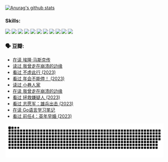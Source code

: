 
[![Anurag's github stats](https://github-readme-stats.vercel.app/api?username=w940853815)](https://github.com/anuraghazra/github-readme-stats)

### Skills:

<code><img height="32" src="https://cdn.jsdelivr.net/npm/simple-icons@v5/icons/python.svg"></code>
<code><img height="32" src="https://cdn.jsdelivr.net/npm/simple-icons@v5/icons/javascript.svg"></code>
<code><img height="32" src="https://cdn.jsdelivr.net/npm/simple-icons@v5/icons/django.svg"></code>
<code><img height="32" src="https://cdn.jsdelivr.net/npm/simple-icons@v5/icons/flask.svg"></code>
<code><img height="32" src="https://cdn.jsdelivr.net/npm/simple-icons@v5/icons/vuetify.svg"></code>
<code><img height="32" src="https://cdn.jsdelivr.net/npm/simple-icons@v5/icons/git.svg"></code>
<code><img height="32" src="https://cdn.jsdelivr.net/npm/simple-icons@v5/icons/docker.svg"></code>
<code><img height="32" src="https://cdn.jsdelivr.net/npm/simple-icons@v5/icons/postgresql.svg"></code>
<code><img height="32" src="https://cdn.jsdelivr.net/npm/simple-icons@v5/icons/elasticsearch.svg"></code>
<code><img height="32" src="https://cdn.jsdelivr.net/npm/simple-icons@v5/icons/macos.svg"></code>
<code><img height="32" src="https://cdn.jsdelivr.net/npm/simple-icons@v5/icons/linux.svg"></code>

### 🗣 豆瓣:

<!-- DOUBAN-ACTIVITIES:START -->
- [在读 埃隆·马斯克传](https://www.douban.com/people/136069238/status/4500417190/?_i=06206626)
- [读过 我曾走在崩溃的边缘](https://www.douban.com/people/136069238/status/4500416754/?_i=06206626)
- [看过 不虚此行‎ (2023)](https://www.douban.com/people/136069238/status/4499973052/?_i=06206626)
- [看过 年会不能停！‎ (2023)](https://www.douban.com/people/136069238/status/4498582002/?_i=06206626)
- [读过 小巷人家](https://www.douban.com/people/136069238/status/4489290935/?_i=06206626)
- [在读 我曾走在崩溃的边缘](https://www.douban.com/people/136069238/status/4489290559/?_i=06206626)
- [看过 拯救嫌疑人‎ (2023)](https://www.douban.com/people/136069238/status/4477421513/?_i=06206626)
- [看过 志愿军：雄兵出击‎ (2023)](https://www.douban.com/people/136069238/status/4465247367/?_i=06206626)
- [在读 Go语言学习笔记](https://www.douban.com/people/136069238/status/4459852901/?_i=06206626)
- [看过 前任4：英年早婚‎ (2023)](https://www.douban.com/people/136069238/status/4458320768/?_i=06206626)
<!-- DOUBAN-ACTIVITIES:END -->


![Snake animation](https://raw.githubusercontent.com/w940853815/w940853815/output/github-contribution-grid-snake.svg)

<!--
**w940853815/w940853815** is a ✨ _special_ ✨ repository because its `README.md` (this file) appears on your GitHub profile.

Here are some ideas to get you started:

- 🔭 I’m currently working on ...
- 🌱 I’m currently learning ...
- 👯 I’m looking to collaborate on ...
- 🤔 I’m looking for help with ...
- 💬 Ask me about ...
- 📫 How to reach me: ...
- 😄 Pronouns: ...
- ⚡ Fun fact: ...
-->
